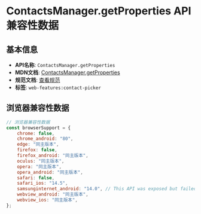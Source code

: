 # ContactsManager.getProperties API 兼容性数据

## 基本信息

- **API名称**: `ContactsManager.getProperties`
- **MDN文档**: [ContactsManager.getProperties](https://developer.mozilla.org/docs/Web/API/ContactsManager/getProperties)
- **规范文档**: [查看规范](https://w3c.github.io/contact-picker/#contacts-manager-getproperties)
- **标签**: `web-features:contact-picker`

## 浏览器兼容性数据

```javascript
// 浏览器兼容性数据
const browserSupport = {
    chrome: false,
    chrome_android: "80",
    edge: "同主版本",
    firefox: false,
    firefox_android: "同主版本",
    oculus: "同主版本",
    opera: "同主版本",
    opera_android: "同主版本",
    safari: false,
    safari_ios: "14.5",
    samsunginternet_android: "14.0", // This API was exposed but failed upon opening a contact selector.,
    webview_android: "同主版本",
    webview_ios: "同主版本",
};

```

